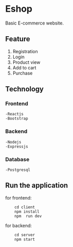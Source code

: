 # Eshop
Basic E-commerce website.

## Feature 
1. Registration
2. Login
3. Product view
4. Add to cart
5. Purchase

## Technology 
### Frontend
    -Reactjs
    -Bootstrap
### Backend
    -Nodejs
    -Expressjs
### Database
    -Postgresql

## Run the application
for frontend:
```
    cd client
    npm install
    npm  run dev
```
for backend: 
```
    cd server 
    npm start
```
